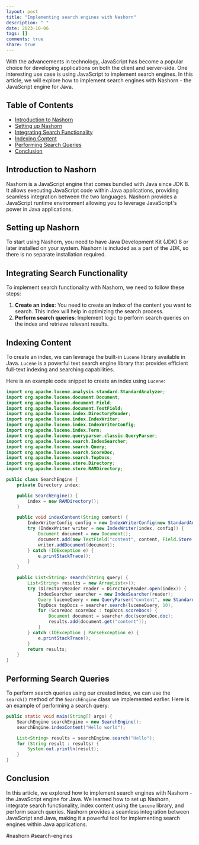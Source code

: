 ```yaml
---
layout: post
title: "Implementing search engines with Nashorn"
description: " "
date: 2023-10-06
tags: []
comments: true
share: true
---
```


With the advancements in technology, JavaScript has become a popular choice for developing applications on both the client and server-side. One interesting use case is using JavaScript to implement search engines. In this article, we will explore how to implement search engines with Nashorn - the JavaScript engine for Java.

## Table of Contents
- [Introduction to Nashorn](#introduction-to-nashorn)
- [Setting up Nashorn](#setting-up-nashorn)
- [Integrating Search Functionality](#integrating-search-functionality)
- [Indexing Content](#indexing-content)
- [Performing Search Queries](#performing-search-queries)
- [Conclusion](#conclusion)

## Introduction to Nashorn

Nashorn is a JavaScript engine that comes bundled with Java since JDK 8. It allows executing JavaScript code within Java applications, providing seamless integration between the two languages. Nashorn provides a JavaScript runtime environment allowing you to leverage JavaScript's power in Java applications.

## Setting up Nashorn

To start using Nashorn, you need to have Java Development Kit (JDK) 8 or later installed on your system. Nashorn is included as a part of the JDK, so there is no separate installation required.

## Integrating Search Functionality

To implement search functionality with Nashorn, we need to follow these steps:

1. **Create an index**: You need to create an index of the content you want to search. This index will help in optimizing the search process.
2. **Perform search queries**: Implement logic to perform search queries on the index and retrieve relevant results.

## Indexing Content

To create an index, we can leverage the built-in `Lucene` library available in Java. `Lucene` is a powerful text search engine library that provides efficient full-text indexing and searching capabilities.

Here is an example code snippet to create an index using `Lucene`:

```java
import org.apache.lucene.analysis.standard.StandardAnalyzer;
import org.apache.lucene.document.Document;
import org.apache.lucene.document.Field;
import org.apache.lucene.document.TextField;
import org.apache.lucene.index.DirectoryReader;
import org.apache.lucene.index.IndexWriter;
import org.apache.lucene.index.IndexWriterConfig;
import org.apache.lucene.index.Term;
import org.apache.lucene.queryparser.classic.QueryParser;
import org.apache.lucene.search.IndexSearcher;
import org.apache.lucene.search.Query;
import org.apache.lucene.search.ScoreDoc;
import org.apache.lucene.search.TopDocs;
import org.apache.lucene.store.Directory;
import org.apache.lucene.store.RAMDirectory;

public class SearchEngine {
    private Directory index;

    public SearchEngine() {
        index = new RAMDirectory();
    }

    public void indexContent(String content) {
        IndexWriterConfig config = new IndexWriterConfig(new StandardAnalyzer());
        try (IndexWriter writer = new IndexWriter(index, config)) {
            Document document = new Document();
            document.add(new TextField("content", content, Field.Store.YES));
            writer.addDocument(document);
        } catch (IOException e) {
            e.printStackTrace();
        }
    }

    public List<String> search(String query) {
        List<String> results = new ArrayList<>();
        try (DirectoryReader reader = DirectoryReader.open(index)) {
            IndexSearcher searcher = new IndexSearcher(reader);
            Query luceneQuery = new QueryParser("content", new StandardAnalyzer()).parse(query);
            TopDocs topDocs = searcher.search(luceneQuery, 10);
            for (ScoreDoc scoreDoc : topDocs.scoreDocs) {
                Document document = searcher.doc(scoreDoc.doc);
                results.add(document.get("content"));
            }
        } catch (IOException | ParseException e) {
            e.printStackTrace();
        }
        return results;
    }
}
```

## Performing Search Queries

To perform search queries using our created index, we can use the `search()` method of the `SearchEngine` class we implemented earlier. Here is an example of performing a search query:

```java
public static void main(String[] args) {
    SearchEngine searchEngine = new SearchEngine();
    searchEngine.indexContent("Hello world");

    List<String> results = searchEngine.search("Hello");
    for (String result : results) {
        System.out.println(result);
    }
}
```

## Conclusion

In this article, we explored how to implement search engines with Nashorn - the JavaScript engine for Java. We learned how to set up Nashorn, integrate search functionality, index content using the `Lucene` library, and perform search queries. Nashorn provides a seamless integration between JavaScript and Java, making it a powerful tool for implementing search engines within Java applications.

#nashorn #search-engines